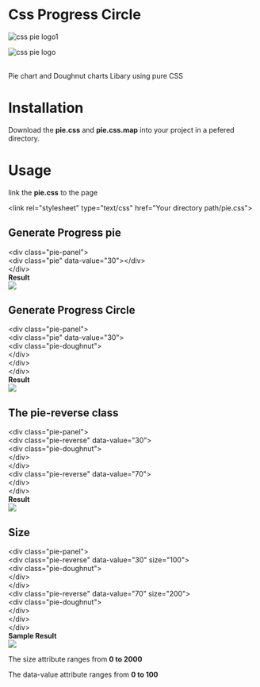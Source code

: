 # Css Progress Circle
![css pie logo1](https://user-images.githubusercontent.com/14062867/159156817-acd37687-7b80-49ee-b6f0-8bca7f7a5a7d.png)

![css pie logo](https://user-images.githubusercontent.com/14062867/159156583-fa3b16af-8c52-47b0-afba-c2f9a9249c6a.png)

<br>Pie chart and Doughnut charts Libary using pure CSS
<h1>Installation</h1>
<p>Download the <strong>pie.css</strong> and <strong>pie.css.map</strong> into your project in a pefered directory.</p>
<h1>Usage</h1>
<p>link the <strong>pie.css</strong> to the page</p>
&lt;link rel="stylesheet" type="text/css" href="Your directory path/pie.css"&gt;
<h2>Generate Progress pie</h2>
&lt;div class="pie-panel"&gt;<br>
  &lt;div class="pie" data-value="30"&gt;&lt;/div&gt;<br>
&lt;/div&gt;
<div><strong>Result</strong></div>
<img src="https://user-images.githubusercontent.com/14062867/159157377-2dbb7181-a503-4d8f-8e44-61a3c1821e6c.png">
<h2>Generate Progress Circle</h2>
&lt;div class="pie-panel"&gt;<br>
  &lt;div class="pie" data-value="30"&gt;<br>
  	&lt;div class="pie-doughnut"&gt;<br>
  	&lt;/div&gt;<br>
  &lt;/div&gt;<br>
&lt;/div&gt;<br>
  <div><strong>Result</strong></div>
  <img src="https://user-images.githubusercontent.com/14062867/159157761-96eb004f-2386-481a-9e6b-c5a12edf7bb8.png">
<h2>The pie-reverse class</h2>
&lt;div class="pie-panel"&gt;<br>
  &lt;div class="pie-reverse" data-value="30"&gt;<br>
  	&lt;div class="pie-doughnut"&gt;<br>
  	&lt;/div&gt;<br>
  &lt;/div&gt;<br>
  &lt;div class="pie-reverse" data-value="70"&gt;<br>
  &lt;/div&gt;<br>
&lt;/div&gt;<br>
  <div><strong>Result</strong></div>
  <img src="https://user-images.githubusercontent.com/14062867/159158022-5f052746-3118-4c64-b228-c12acb542f98.png">
<h2>Size</h2>
&lt;div class="pie-panel"&gt;<br>
  &lt;div class="pie-reverse" data-value="30" size="100"&gt;<br>
  	&lt;div class="pie-doughnut"&gt;<br>
  	&lt;/div&gt;<br>
  &lt;/div&gt;<br>
  &lt;div class="pie-reverse" data-value="70" size="200"&gt;<br>
  	&lt;div class="pie-doughnut"&gt;<br>
  	&lt;/div&gt;<br>
  &lt;/div&gt;<br>
&lt;/div&gt;<br>
  <div><strong>Sample Result</strong></div>
  <img src="https://user-images.githubusercontent.com/14062867/159158270-c1ee4652-a384-4123-b85f-296a99d201bb.png">
    <p>The size attribute ranges from <strong>0 to 2000</strong></p>
    <p>The data-value attribute ranges from <strong>0 to 100</strong></p>
    
    
